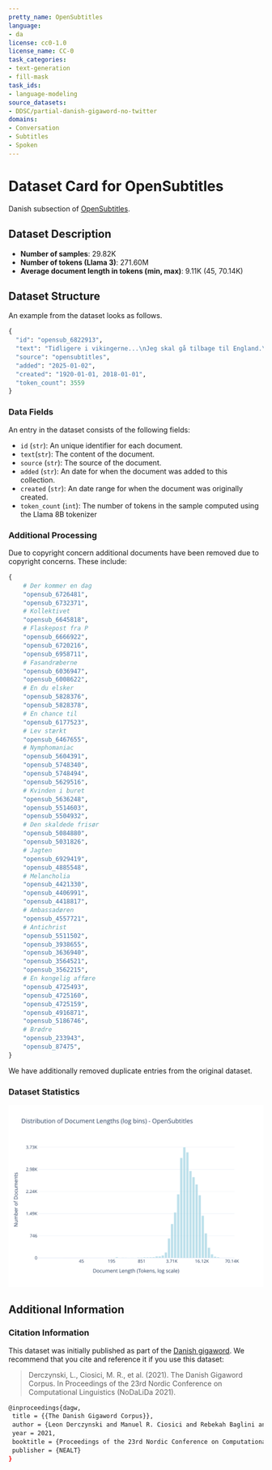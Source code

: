 ```yaml
---
pretty_name: OpenSubtitles
language:
- da
license: cc0-1.0
license_name: CC-0
task_categories:
- text-generation
- fill-mask
task_ids:
- language-modeling
source_datasets:
- DDSC/partial-danish-gigaword-no-twitter
domains:
- Conversation
- Subtitles
- Spoken
---
```


# Dataset Card for OpenSubtitles

<!-- START-SHORT DESCRIPTION -->
Danish subsection of [OpenSubtitles](https://opus.nlpl.eu/OpenSubtitles/corpus/version/OpenSubtitles).
<!-- END-SHORT DESCRIPTION -->


## Dataset Description

<!-- START-DESC-STATS -->
- **Number of samples**: 29.82K
- **Number of tokens (Llama 3)**: 271.60M
- **Average document length in tokens (min, max)**: 9.11K (45, 70.14K)
<!-- END-DESC-STATS -->


## Dataset Structure
An example from the dataset looks as follows.

<!-- START-SAMPLE -->
```py
{
  "id": "opensub_6822913",
  "text": "Tidligere i vikingerne...\nJeg skal gå tilbage til England.\nBurde være gået tilbage for lang tid side[...]",
  "source": "opensubtitles",
  "added": "2025-01-02",
  "created": "1920-01-01, 2018-01-01",
  "token_count": 3559
}
```

### Data Fields

An entry in the dataset consists of the following fields:

- `id` (`str`): An unique identifier for each document.
- `text`(`str`): The content of the document.
- `source` (`str`): The source of the document.
- `added` (`str`): An date for when the document was added to this collection.
- `created` (`str`): An date range for when the document was originally created.
- `token_count` (`int`): The number of tokens in the sample computed using the Llama 8B tokenizer
<!-- END-SAMPLE -->


### Additional Processing

Due to copyright concern additional documents have been removed due to copyright concerns. These include:

```py
{
    # Der kommer en dag
    "opensub_6726481",
    "opensub_6732371",
    # Kollektivet
    "opensub_6645818",
    # Flaskepost fra P
    "opensub_6666922",
    "opensub_6720216",
    "opensub_6958711",
    # Fasandræberne
    "opensub_6036947",
    "opensub_6008622",
    # En du elsker
    "opensub_5828376",
    "opensub_5828378",
    # En chance til
    "opensub_6177523",
    # Lev stærkt
    "opensub_6467655",
    # Nymphomaniac
    "opensub_5604391",
    "opensub_5748340",
    "opensub_5748494",
    "opensub_5629516",
    # Kvinden i buret
    "opensub_5636248",
    "opensub_5514603",
    "opensub_5504932",
    # Den skaldede frisør
    "opensub_5084880",
    "opensub_5031826",
    # Jagten
    "opensub_6929419",
    "opensub_4885548",
    # Melancholia
    "opensub_4421330",
    "opensub_4406991",
    "opensub_4418817",
    # Ambassadøren
    "opensub_4557721",
    # Antichrist
    "opensub_5511502",
    "opensub_3938655",
    "opensub_3636940",
    "opensub_3564521",
    "opensub_3562215",
    # En kongelig affære
    "opensub_4725493",
    "opensub_4725160",
    "opensub_4725159",
    "opensub_4916871",
    "opensub_5186746",
    # Brødre
    "opensub_233943",
    "opensub_87475",
}
```

We have additionally removed duplicate entries from the original dataset.

### Dataset Statistics

<!-- START-DATASET PLOTS -->
<p align="center">
<img src="./images/dist_document_length.svg" width="600" style="margin-right: 10px;" />
</p>
<!-- END-DATASET PLOTS -->


## Additional Information


### Citation Information

This dataset was initially published as part of the [Danish gigaword](https://huggingface.co/danish-foundation-models). We recommend that you cite and reference it if you use this dataset:

> Derczynski, L., Ciosici, M. R., et al. (2021). The Danish Gigaword Corpus. In Proceedings of the 23rd Nordic Conference on Computational Linguistics (NoDaLiDa 2021).

```bash
@inproceedings{dagw,
 title = {{The Danish Gigaword Corpus}},
 author = {Leon Derczynski and Manuel R. Ciosici and Rebekah Baglini and Morten H. Christiansen and Jacob Aarup Dalsgaard and Riccardo Fusaroli and Peter Juel Henrichsen and Rasmus Hvingelby and Andreas Kirkedal and Alex Speed Kjeldsen and Claus Ladefoged and Finn Årup Nielsen and Jens Madsen and Malte Lau Petersen and Jonathan Hvithamar Rystrøm and Daniel Varab},
 year = 2021,
 booktitle = {Proceedings of the 23rd Nordic Conference on Computational Linguistics},
 publisher = {NEALT}
}
```
